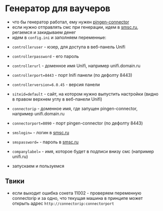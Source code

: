 # Генератор для ваучеров

- что бы генератор работал, ему нужен [pingen-connector](../pingen-connector/README.md)
- если нужно отправлять смс при генерации, идем в [smsc.ru](smsc.ru), регаемся и закидываем денег
- идем в `config.ini` и заполняем переменные:

* `controlleruser` - юзер, для доступа в веб-панель Unifi
* `controllerpassword` - его пароль
* `controllerurl` - доменное имя Unifi, например unifi.domain.ru
* `controllerport=8443` - порт Inifi панели (по дефолту 8443)
* `controllerversion=6.0.45` - версия панели
* `siteid=default` -  сайт, на котором нужно выпустить настройки (видно в правом верхнем углу в веб-панели Unifi)

* `connectorip` - доменное имя, где запущен pingen-connector, например unifi.domain.ru
* `connectorport=8090` - порт pingen-connector (по дефолту 8443)

* `smslogin=` - логин в [smsc.ru](smsc.ru)
* `smspassword=` - пароль в [smsc.ru](smsc.ru)
* `companylabel=` - имя, которое будет в подписи внизу смс (например unifi.ru)

- запускаем и пользуемся

## Твики
- если выходит ошибка сокета 11002 - проверяем переменную connectorip и за одно, что текущая машина в принципе может открыть адрес `http://connectorip:connectorport`
